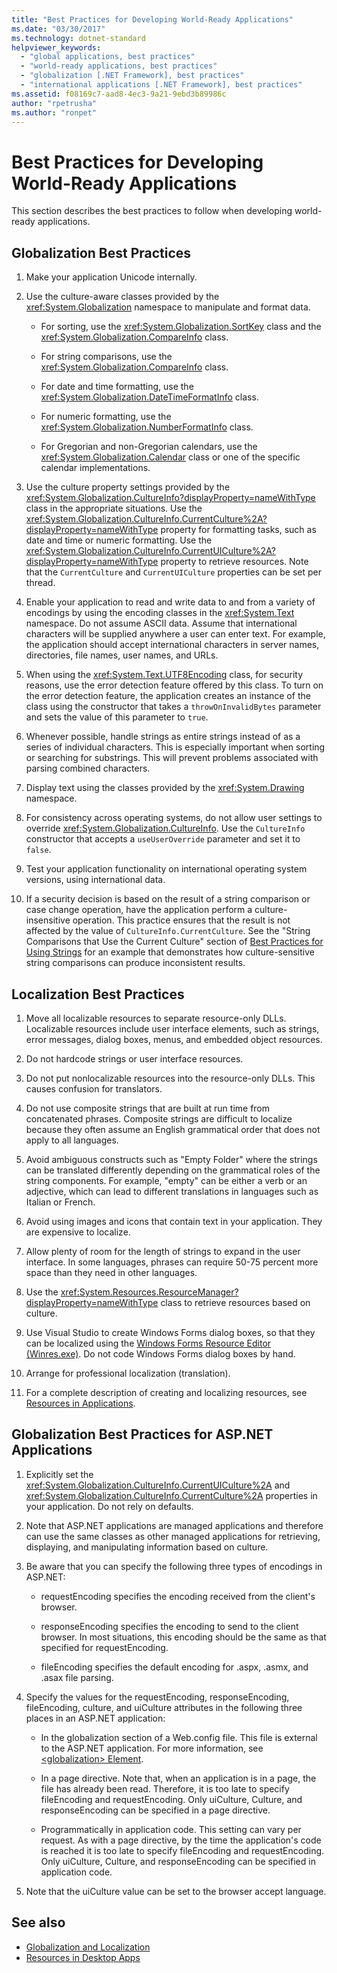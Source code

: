```yaml
---
title: "Best Practices for Developing World-Ready Applications"
ms.date: "03/30/2017"
ms.technology: dotnet-standard
helpviewer_keywords: 
  - "global applications, best practices"
  - "world-ready applications, best practices"
  - "globalization [.NET Framework], best practices"
  - "international applications [.NET Framework], best practices"
ms.assetid: f08169c7-aad8-4ec3-9a21-9ebd3b89986c
author: "rpetrusha"
ms.author: "ronpet"
---
```

# Best Practices for Developing World-Ready Applications
This section describes the best practices to follow when developing world-ready applications.  
  
## Globalization Best Practices  
  
1.  Make your application Unicode internally.  
  
2.  Use the culture-aware classes provided by the <xref:System.Globalization> namespace to manipulate and format data.  
  
    -   For sorting, use the <xref:System.Globalization.SortKey> class and the <xref:System.Globalization.CompareInfo> class.  
  
    -   For string comparisons, use the <xref:System.Globalization.CompareInfo> class.  
  
    -   For date and time formatting, use the <xref:System.Globalization.DateTimeFormatInfo> class.  
  
    -   For numeric formatting, use the <xref:System.Globalization.NumberFormatInfo> class.  
  
    -   For Gregorian and non-Gregorian calendars, use the <xref:System.Globalization.Calendar> class or one of the specific calendar implementations.  
  
3.  Use the culture property settings provided by the <xref:System.Globalization.CultureInfo?displayProperty=nameWithType> class in the appropriate situations. Use the <xref:System.Globalization.CultureInfo.CurrentCulture%2A?displayProperty=nameWithType> property for formatting tasks, such as date and time or numeric formatting. Use the <xref:System.Globalization.CultureInfo.CurrentUICulture%2A?displayProperty=nameWithType> property to retrieve resources. Note that the `CurrentCulture` and `CurrentUICulture` properties can be set per thread.  
  
4.  Enable your application to read and write data to and from a variety of encodings by using the encoding classes in the <xref:System.Text> namespace. Do not assume ASCII data. Assume that international characters will be supplied anywhere a user can enter text. For example, the application should accept international characters in server names, directories, file names, user names, and URLs.  
  
5.  When using the <xref:System.Text.UTF8Encoding> class, for security reasons, use the error detection feature offered by this class. To turn on the error detection feature, the application creates an instance of the class using the constructor that takes a `throwOnInvalidBytes` parameter and sets the value of this parameter to `true`.  
  
6.  Whenever possible, handle strings as entire strings instead of as a series of individual characters. This is especially important when sorting or searching for substrings. This will prevent problems associated with parsing combined characters.  
  
7.  Display text using the classes provided by the <xref:System.Drawing> namespace.  
  
8.  For consistency across operating systems, do not allow user settings to override <xref:System.Globalization.CultureInfo>. Use the `CultureInfo` constructor that accepts a `useUserOverride` parameter and set it to `false`.  
  
9. Test your application functionality on international operating system versions, using international data.  
  
10. If a security decision is based on the result of a string comparison or case change operation, have the application perform a culture-insensitive operation. This practice ensures that the result is not affected by the value of `CultureInfo.CurrentCulture`. See the "String Comparisons that Use the Current Culture" section of [Best Practices for Using Strings](../../../docs/standard/base-types/best-practices-strings.md) for an example that demonstrates how culture-sensitive string comparisons can produce inconsistent results.  
  
## Localization Best Practices  
  
1.  Move all localizable resources to separate resource-only DLLs. Localizable resources include user interface elements, such as strings, error messages, dialog boxes, menus, and embedded object resources.  
  
2.  Do not hardcode strings or user interface resources.  
  
3.  Do not put nonlocalizable resources into the resource-only DLLs. This causes confusion for translators.  
  
4.  Do not use composite strings that are built at run time from concatenated phrases. Composite strings are difficult to localize because they often assume an English grammatical order that does not apply to all languages.  
  
5.  Avoid ambiguous constructs such as "Empty Folder" where the strings can be translated differently depending on the grammatical roles of the string components. For example, "empty" can be either a verb or an adjective, which can lead to different translations in languages such as Italian or French.  
  
6.  Avoid using images and icons that contain text in your application. They are expensive to localize.  
  
7.  Allow plenty of room for the length of strings to expand in the user interface. In some languages, phrases can require 50-75 percent more space than they need in other languages.  
  
8.  Use the <xref:System.Resources.ResourceManager?displayProperty=nameWithType> class to retrieve resources based on culture.  
  
9. Use Visual Studio to create Windows Forms dialog boxes, so that they can be localized using the [Windows Forms Resource Editor (Winres.exe)](../../../docs/framework/tools/winres-exe-windows-forms-resource-editor.md). Do not code Windows Forms dialog boxes by hand.  
  
10. Arrange for professional localization (translation).  
  
11. For a complete description of creating and localizing resources, see [Resources in Applications](../../../docs/framework/resources/index.md).  
  
## Globalization Best Practices for ASP.NET Applications  
  
1.  Explicitly set the <xref:System.Globalization.CultureInfo.CurrentUICulture%2A> and <xref:System.Globalization.CultureInfo.CurrentCulture%2A> properties in your application. Do not rely on defaults.  
  
2.  Note that ASP.NET applications are managed applications and therefore can use the same classes as other managed applications for retrieving, displaying, and manipulating information based on culture.  
  
3.  Be aware that you can specify the following three types of encodings in ASP.NET:  
  
    -   requestEncoding specifies the encoding received from the client's browser.  
  
    -   responseEncoding specifies the encoding to send to the client browser. In most situations, this encoding should be the same as that specified for requestEncoding.  
  
    -   fileEncoding specifies the default encoding for .aspx, .asmx, and .asax file parsing.  
  
4.  Specify the values for the requestEncoding, responseEncoding, fileEncoding, culture, and uiCulture attributes in the following three places in an ASP.NET application:  
  
    -   In the globalization section of a Web.config file. This file is external to the ASP.NET application. For more information, see [\<globalization> Element](https://msdn.microsoft.com/library/e2dffc8e-ebd2-439b-a2fd-e3ac5e620da7).  
  
    -   In a page directive. Note that, when an application is in a page, the file has already been read. Therefore, it is too late to specify fileEncoding and requestEncoding. Only uiCulture, Culture, and responseEncoding can be specified in a page directive.  
  
    -   Programmatically in application code. This setting can vary per request. As with a page directive, by the time the application's code is reached it is too late to specify fileEncoding and requestEncoding. Only uiCulture, Culture, and responseEncoding can be specified in application code.  
  
5.  Note that the uiCulture value can be set to the browser accept language.  
  
## See also

- [Globalization and Localization](../../../docs/standard/globalization-localization/index.md)
- [Resources in Desktop Apps](../../../docs/framework/resources/index.md)
